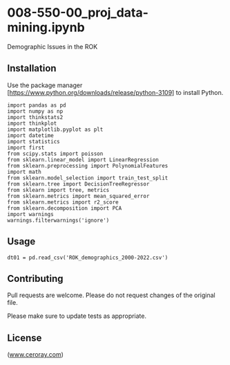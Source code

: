 # 008-550-00_proj_data-mining.ipynb

Demographic Issues in the ROK

## Installation

Use the package manager [https://www.python.org/downloads/release/python-3109] to install Python.

```
import pandas as pd
import numpy as np
import thinkstats2
import thinkplot
import matplotlib.pyplot as plt
import datetime
import statistics
import first
from scipy.stats import poisson
from sklearn.linear_model import LinearRegression
from sklearn.preprocessing import PolynomialFeatures
import math
from sklearn.model_selection import train_test_split
from sklearn.tree import DecisionTreeRegressor
from sklearn import tree, metrics
from sklearn.metrics import mean_squared_error
from sklearn.metrics import r2_score
from sklearn.decomposition import PCA
import warnings
warnings.filterwarnings('ignore')
```

## Usage

```
dt01 = pd.read_csv('ROK_demographics_2000-2022.csv')
```

## Contributing

Pull requests are welcome. Please do not request changes of the original file.

Please make sure to update tests as appropriate.

## License

(www.ceroray.com)
